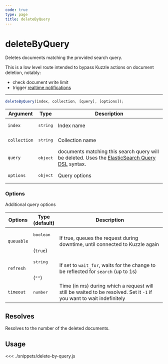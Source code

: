 ```yaml
---
code: true
type: page
title: deleteByQuery
---
```


# deleteByQuery

Deletes documents matching the provided search query. 

This is a low level route intended to bypass Kuzzle actions on document deletion, notably:
  - check document write limit
  - trigger [realtime notifications](/core/2/guides/main-concepts/realtime-engine)

---

```js
deleteByQuery(index, collection, [query], [options]);
```

| Argument     | Type              | Description                                                                                                                                                                  |
| ------------ | ----------------- | ---------------------------------------------------------------------------------------------------------------------------------------------------------------------------- |
| `index`      | <pre>string</pre> | Index name                                                                                                                                                                   |
| `collection` | <pre>string</pre> | Collection name                                                                                                                                                              |
| `query`      | <pre>object</pre> | documents matching this search query will be deleted. Uses the [ElasticSearch Query DSL](https://www.elastic.co/guide/en/elasticsearch/reference/7.4/query-dsl.html) syntax. |
| `options`    | <pre>object</pre> | Query options                                                                                                                                                                |

### Options

Additional query options

| Options    | Type<br/>(default)              | Description                                                                                                           |
| ---------- | ------------------------------- | --------------------------------------------------------------------------------------------------------------------- |
| `queuable` | <pre>boolean</pre><br/>(`true`) | If true, queues the request during downtime, until connected to Kuzzle again                                          |
| `refresh`  | <pre>string</pre><br/>(`""`)    | If set to `wait_for`, waits for the change to be reflected for `search` (up to 1s)                                    |
| `timeout`  | <pre>number</pre>               | Time (in ms) during which a request will still be waited to be resolved. Set it `-1` if you want to wait indefinitely |

## Resolves

Resolves to the number of the deleted documents.

## Usage

<<< ./snippets/delete-by-query.js
